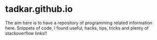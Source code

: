 # tadkar.github.io
The aim here is to have a repository of programming related information here.
Snippets of code, I found useful, hacks, tips, tricks and plenty of stackoverflow links!!
